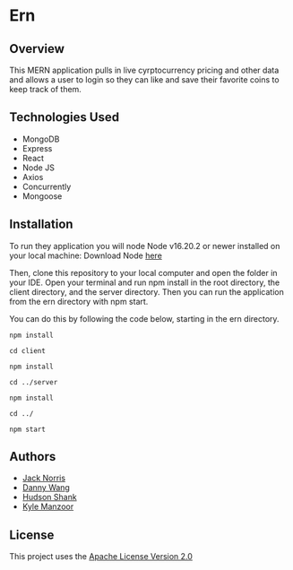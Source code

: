 # Ern

## Overview
This MERN application pulls in live cyrptocurrency pricing and other data and allows a user to login so they can like and save their favorite coins to keep track of them.

## Technologies Used

* MongoDB
* Express
* React
* Node JS
* Axios
* Concurrently
* Mongoose

## Installation

To run they application you will node Node v16.20.2 or newer installed on your local machine: Download Node [here](https://nodejs.org/en/download/package-manager)

Then, clone this repository to your local computer and open the folder in your IDE. Open your terminal and run npm install in the root directory, the client directory, and the server directory. Then you can run the application from the ern directory with npm start. 

You can do this by following the code below, starting in the ern directory.

`npm install`

`cd client`

`npm install`

`cd ../server`

`npm install`

`cd ../`

`npm start`

## Authors

- [Jack Norris](https://github.com/jacksonnorris)
- [Danny Wang](https://github.com/dannywang0717)
- [Hudson Shank](https://github.com/hudsonts)
- [Kyle Manzoor](https://github.com/kylemanzoor)

## License

This project uses the [Apache License Version 2.0](https://github.com/jacksonnorris/ern/blob/main/LICENSE)
